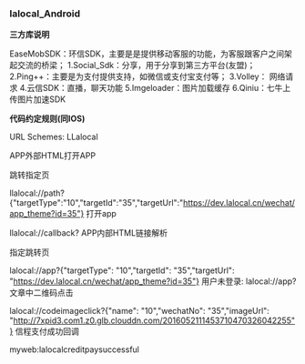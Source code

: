 ### lalocal_Android



 **三方库说明** 

EaseMobSDK：环信SDK，主要是是提供移动客服的功能，为客服跟客户之间架起交流的桥梁；
1.Social_Sdk：分享，用于分享到第三方平台(友盟)；
2.Ping++：主要是为支付提供支持，如微信或支付宝支付等；
3.Volley： 网络请求
4.云信SDK：直播，聊天功能
5.Imgeloader：图片加载缓存
6.Qiniu：七牛上传图片加速SDK


 **代码约定规则(同IOS)** 

URL Schemes: LLalocal

APP外部HTML打开APP

跳转指定页

llalocal://path?{"targetType":"10","targetId":"35","targetUrl":"https://dev.lalocal.cn/wechat/app_theme?id=35"}
打开app

llalocal://callback?
APP内部HTML链接解析

指定跳转页

lalocal://app?{"targetType": "10","targetId": "35","targetUrl": "https://dev.lalocal.cn/wechat/app_theme?id=35"}
用户未登录: lalocal://app?
文章中二维码点击

lalocal://codeimageclick?{"name": "10","wechatNo": "35","imageUrl": "http://7xpid3.com1.z0.glb.clouddn.com/2016052111453710470326042255"}
信程支付成功回调

myweb:lalocalcreditpaysuccessful


